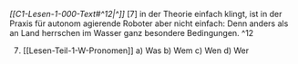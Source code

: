 *[[C1-Lesen-1-000-Text#^12|^]]* [7] in der Theorie einfach klingt, ist in der Praxis für autonom agierende Roboter aber nicht einfach: Denn anders als an Land herrschen im Wasser ganz besondere Bedingungen. ^12

7) [[Lesen-Teil-1-W-Pronomen]]
    a) Was 
    b) Wem 
    c) Wen 
    d) Wer
